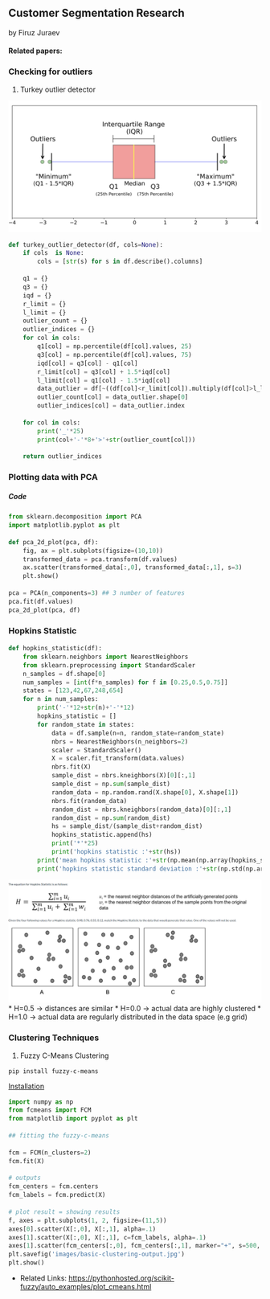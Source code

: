 ## Customer Segmentation Research 
by Firuz Juraev 

#### Related papers: 


### Checking for outliers 
1. Turkey outlier detector 

<img src="images/turkey_outliers.png">  

```python
def turkey_outlier_detector(df, cols=None):
    if cols  is None:
        cols = [str(s) for s in df.describe().columns]
        
    q1 = {}
    q3 = {}
    iqd = {}
    r_limit = {}
    l_limit = {}
    outlier_count = {}
    outlier_indices = {}
    for col in cols:
        q1[col] = np.percentile(df[col].values, 25)
        q3[col] = np.percentile(df[col].values, 75)
        iqd[col] = q3[col] - q1[col]
        r_limit[col] = q3[col] + 1.5*iqd[col]
        l_limit[col] = q1[col] - 1.5*iqd[col]
        data_outlier = df[~((df[col]<r_limit[col]).multiply(df[col]>l_limit[col]))]
        outlier_count[col] = data_outlier.shape[0]
        outlier_indices[col] = data_outlier.index
        
    for col in cols:
        print('_'*25)
        print(col+'-'*8+'>'+str(outlier_count[col]))
        
    return outlier_indices 
``` 


### Plotting data with PCA 

##### Code 
```python 
from sklearn.decomposition import PCA 
import matplotlib.pyplot as plt

def pca_2d_plot(pca, df):
    fig, ax = plt.subplots(figsize=(10,10))
    transformed_data = pca.transform(df.values)
    ax.scatter(transformed_data[:,0], transformed_data[:,1], s=3)
    plt.show()
 
pca = PCA(n_components=3) ## 3 number of features 
pca.fit(df.values) 
pca_2d_plot(pca, df) 
```

### Hopkins Statistic

```python 
def hopkins_statistic(df):
    from sklearn.neighbors import NearestNeighbors
    from sklearn.preprocessing import StandardScaler
    n_samples = df.shape[0]
    num_samples = [int(f*n_samples) for f in [0.25,0.5,0.75]]
    states = [123,42,67,248,654]
    for n in num_samples:
        print('-'*12+str(n)+'-'*12)
        hopkins_statistic = []
        for random_state in states:
            data = df.sample(n=n, random_state=random_state)
            nbrs = NearestNeighbors(n_neighbors=2)
            scaler = StandardScaler()
            X = scaler.fit_transform(data.values)
            nbrs.fit(X)
            sample_dist = nbrs.kneighbors(X)[0][:,1]
            sample_dist = np.sum(sample_dist)
            random_data = np.random.rand(X.shape[0], X.shape[1])
            nbrs.fit(random_data)
            random_dist = nbrs.kneighbors(random_data)[0][:,1]
            random_dist = np.sum(random_dist)
            hs = sample_dist/(sample_dist+random_dist)
            hopkins_statistic.append(hs)
            print('*'*25)
            print('hopkins statistic :'+str(hs))
        print('mean hopkins statistic :'+str(np.mean(np.array(hopkins_statistic))))
        print('hopkins statistic standard deviation :'+str(np.std(np.array(hopkins_statistic))))
```

<img src="images/hopkins_statistics1.png">   
* H=0.5 -> distances are similar 
* H=0.0 -> actual data are highly clustered 
* H=1.0 -> actual data are regularly distributed in the data space (e.g grid) 


### Clustering Techniques 
1. Fuzzy C-Means Clustering 
```
pip install fuzzy-c-means
```
[Installation](https://pypi.org/project/fuzzy-c-means/)

```python 
import numpy as np
from fcmeans import FCM
from matplotlib import pyplot as plt

## fitting the fuzzy-c-means 

fcm = FCM(n_clusters=2)
fcm.fit(X)

# outputs
fcm_centers = fcm.centers
fcm_labels = fcm.predict(X)

# plot result = showing results 
f, axes = plt.subplots(1, 2, figsize=(11,5))
axes[0].scatter(X[:,0], X[:,1], alpha=.1)
axes[1].scatter(X[:,0], X[:,1], c=fcm_labels, alpha=.1)
axes[1].scatter(fcm_centers[:,0], fcm_centers[:,1], marker="+", s=500, c='w')
plt.savefig('images/basic-clustering-output.jpg')
plt.show()
```
* Related Links: 
https://pythonhosted.org/scikit-fuzzy/auto_examples/plot_cmeans.html 
